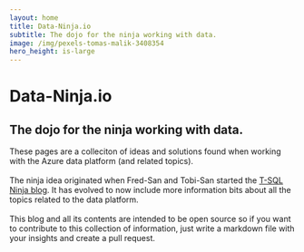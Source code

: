 ```yaml
--- 
layout: home
title: Data-Ninja.io
subtitle: The dojo for the ninja working with data. 
image: /img/pexels-tomas-malik-3408354
hero_height: is-large
--- 
```


# Data-Ninja.io
## The dojo for the ninja working with data.

These pages are a colleciton of ideas and solutions found when working with the Azure data platform (and related topics). 
<br><br>
The ninja idea originated when Fred-San and Tobi-San started the <a href="https://www.tsql-ninja.com" target="_blank">T-SQL Ninja blog</a>. It has evolved to now include more information bits about all the topics related to the data platform. 
<br><br>
This blog and all its contents are intended to be open source so if you want to contribute to this collection of information, just write a markdown file with your insights and create a pull request.
